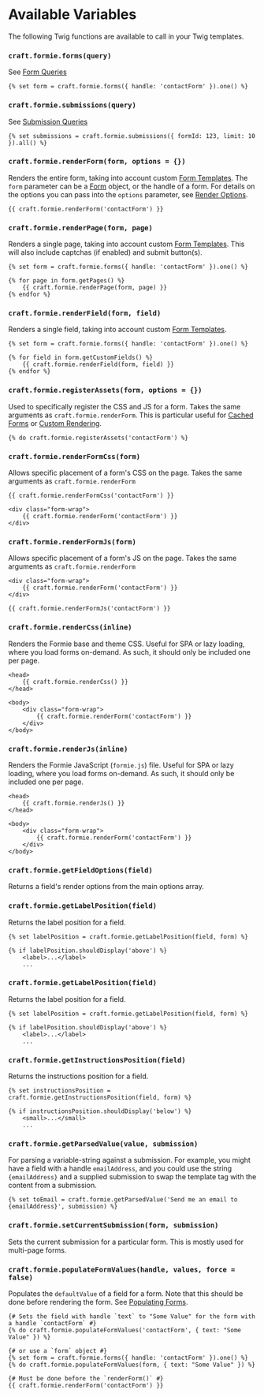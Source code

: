 # Available Variables

The following Twig functions are available to call in your Twig templates.

### `craft.formie.forms(query)`
See [Form Queries](docs:getting-elements/form-queries)

```twig
{% set form = craft.formie.forms({ handle: 'contactForm' }).one() %}
```


### `craft.formie.submissions(query)`
See [Submission Queries](docs:getting-elements/submission-queries)

```twig
{% set submissions = craft.formie.submissions({ formId: 123, limit: 10 }).all() %}
```


### `craft.formie.renderForm(form, options = {})`
Renders the entire form, taking into account custom [Form Templates](docs:feature-tour/form-templates). The `form` parameter can be a [Form](docs:developers/form) object, or the handle of a form. For details on the options you can pass into the `options` parameter, see [Render Options](docs:theming/render-options).

```twig
{{ craft.formie.renderForm('contactForm') }}
```


### `craft.formie.renderPage(form, page)`
Renders a single page, taking into account custom [Form Templates](docs:feature-tour/form-templates). This will also include captchas (if enabled) and submit button(s).

```twig
{% set form = craft.formie.forms({ handle: 'contactForm' }).one() %}

{% for page in form.getPages() %}
    {{ craft.formie.renderPage(form, page) }}
{% endfor %}
```


### `craft.formie.renderField(form, field)`
Renders a single field, taking into account custom [Form Templates](docs:feature-tour/form-templates).

```twig
{% set form = craft.formie.forms({ handle: 'contactForm' }).one() %}

{% for field in form.getCustomFields() %}
    {{ craft.formie.renderField(form, field) }}
{% endfor %}
```


### `craft.formie.registerAssets(form, options = {})`
Used to specifically register the CSS and JS for a form. Takes the same arguments as `craft.formie.renderForm`. This is particular useful for [Cached Forms](docs:template-guides/cached-forms) or [Custom Rendering](docs:theming/custom-rendering).

```twig
{% do craft.formie.registerAssets('contactForm') %}
```


### `craft.formie.renderFormCss(form)`
Allows specific placement of a form's CSS on the page. Takes the same arguments as `craft.formie.renderForm`

```twig
{{ craft.formie.renderFormCss('contactForm') }}

<div class="form-wrap">
    {{ craft.formie.renderForm('contactForm') }}
</div>
```


### `craft.formie.renderFormJs(form)`
Allows specific placement of a form's JS on the page. Takes the same arguments as `craft.formie.renderForm`

```twig
<div class="form-wrap">
    {{ craft.formie.renderForm('contactForm') }}
</div>

{{ craft.formie.renderFormJs('contactForm') }}
```


### `craft.formie.renderCss(inline)`
Renders the Formie base and theme CSS. Useful for SPA or lazy loading, where you load forms on-demand. As such, it should only be included one per page.

```twig
<head>
    {{ craft.formie.renderCss() }}
</head>

<body>
    <div class="form-wrap">
        {{ craft.formie.renderForm('contactForm') }}
    </div>
</body>
```


### `craft.formie.renderJs(inline)`
Renders the Formie JavaScript (`formie.js`) file. Useful for SPA or lazy loading, where you load forms on-demand. As such, it should only be included one per page.

```twig
<head>
    {{ craft.formie.renderJs() }}
</head>

<body>
    <div class="form-wrap">
        {{ craft.formie.renderForm('contactForm') }}
    </div>
</body>
```


### `craft.formie.getFieldOptions(field)`
Returns a field's render options from the main options array.


### `craft.formie.getLabelPosition(field)`
Returns the label position for a field.

```twig
{% set labelPosition = craft.formie.getLabelPosition(field, form) %}

{% if labelPosition.shouldDisplay('above') %}
    <label>...</label>
    ...
```


### `craft.formie.getLabelPosition(field)`
Returns the label position for a field.

```twig
{% set labelPosition = craft.formie.getLabelPosition(field, form) %}

{% if labelPosition.shouldDisplay('above') %}
    <label>...</label>
    ...
```


### `craft.formie.getInstructionsPosition(field)`
Returns the instructions position for a field.

```twig
{% set instructionsPosition = craft.formie.getInstructionsPosition(field, form) %}

{% if instructionsPosition.shouldDisplay('below') %}
    <small>...</small>
    ...
```


### `craft.formie.getParsedValue(value, submission)`
For parsing a variable-string against a submission. For example, you might have a field with a handle `emailAddress`, and you could use the string `{emailAddress}` and a supplied submission to swap the template tag with the content from a submission.

```twig
{% set toEmail = craft.formie.getParsedValue('Send me an email to {emailAddress}', submission) %}
```


### `craft.formie.setCurrentSubmission(form, submission)`
Sets the current submission for a particular form. This is mostly used for multi-page forms.


### `craft.formie.populateFormValues(handle, values, force = false)`
Populates the `defaultValue` of a field for a form. Note that this should be done before rendering the form. See [Populating Forms](docs:template-guides/populating-forms).

```twig
{# Sets the field with handle `text` to "Some Value" for the form with a handle `contactForm` #}
{% do craft.formie.populateFormValues('contactForm', { text: "Some Value" }) %}

{# or use a `form` object #}
{% set form = craft.formie.forms({ handle: 'contactForm' }).one() %}
{% do craft.formie.populateFormValues(form, { text: "Some Value" }) %}

{# Must be done before the `renderForm()` #}
{{ craft.formie.renderForm('contactForm') }}
```
